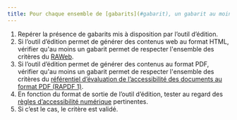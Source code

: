 ```yaml
---
title: Pour chaque ensemble de [gabarits](#gabarit), un gabarit au moins permet de répondre aux [règles d’accessibilité numérique](#regles-d-accessibilite-numerique). Cette règle est-elle respectée ?
---
```


1. Repérer la présence de gabarits mis à disposition par l’outil d’édition.
2. Si l’outil d’édition permet de générer des contenus web au format HTML, vérifier qu'au moins un gabarit permet de respecter l'ensemble des critères du [RAWeb](../raweb1/index.html).
3. Si l’outil d’édition permet de générer des contenus au format PDF, vérifier qu'au moins un gabarit permet de respecter l'ensemble des critères du [référentiel d’évaluation de l’accessibilité des documents au format PDF (RAPDF 1)](../rapdf1/index.html).
4. En fonction du format de sortie de l’outil d’édition, tester au regard des [règles d’accessibilité numérique](#regles-d-accessibilite-numerique) pertinentes.
5. Si c’est le cas, le critère est validé.